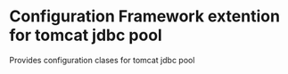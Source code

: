 # Configuration Framework extention for tomcat jdbc pool
Provides configuration clases for tomcat jdbc pool

